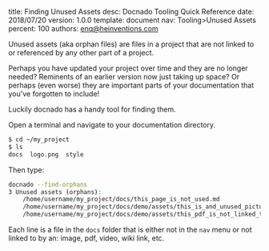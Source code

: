 title:      Finding Unused Assets
desc:       Docnado Tooling Quick Reference
date:       2018/07/20
version:    1.0.0
template:   document
nav:        Tooling>Unused Assets
percent:    100
authors:    enq@heinventions.com


Unused assets (aka orphan files) are files in a project that are not linked to or referenced by any other part of a project.

Perhaps you have updated your project over time and they are no longer needed? Reminents of an earlier version now just taking up space? Or perhaps (even worse) they are important parts of your documentation that you've forgotten to include!

Luckily docnado has a handy tool for finding them.

Open a terminal and navigate to your documentation directory.

```bash
$ cd ~/my_project
$ ls
docs  logo.png  style
```

Then type:

```bash
docnado --find-orphans
3 Unused assets (orphans):
	/home/username/my_project/docs/this_page_is_not_used.md
	/home/username/my_project/docs/demo/assets/this_is_and_unused_picture.jpeg
	/home/username/my_project/docs/demo/assets/this_pdf_is_not_linked_to.pdf
```

Each line is a file in the `docs` folder that is either not in the `nav` menu or not linked to by an: image, pdf, video, wiki link, etc.
